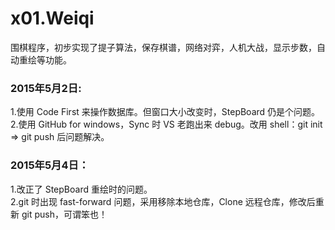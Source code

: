 # x01.Weiqi
围棋程序，初步实现了提子算法，保存棋谱，网络对弈，人机大战，显示步数，自动重绘等功能。<br />
<h3>2015年5月2日: </h3>
	1.使用 Code First 来操作数据库。但窗口大小改变时，StepBoard 仍是个问题。<br />
	2.使用 GitHub for windows，Sync 时 VS 老跑出来 debug。改用 shell：git init => git push 后问题解决。<br />
<h3>2015年5月4日：</h3>
	1.改正了 StepBoard 重绘时的问题。<br />
	2.git 时出现 fast-forward 问题，采用移除本地仓库，Clone 远程仓库，修改后重新 git push，可谓笨也！<br />
